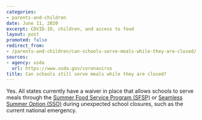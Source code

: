 ```yaml
---
categories:
- parents-and-children
date: June 11, 2020
excerpt: COVID-19, children, and access to food
layout: post
promoted: false
redirect_from:
- /parents-and-children/can-schools-serve-meals-while-they-are-closed/
sources:
- agency: usda
  url: https://www.usda.gov/coronavirus
title: Can schools still serve meals while they are closed?
---
```


Yes. All states currently have a waiver in place that allows schools to serve meals through the [Summer Food Service Program (SFSP)](https://www.fns.usda.gov/sfsp/summer-food-service-program) or [Seamless Summer Option (SSO)](https://www.fns.usda.gov/sfsp/seamless-summer-and-other-options-schools) during unexpected school closures, such as the current national emergency.